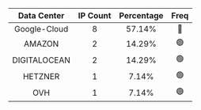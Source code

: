| Data Center | IP Count | Percentage | Freq |
|:------------:|:--------:|:-----------:|:-----:|
| Google-Cloud | 8 | 57.14% | 🔴 |
| AMAZON | 2 | 14.29% | 🟢 |
| DIGITALOCEAN | 2 | 14.29% | 🟢 |
| HETZNER | 1 | 7.14% | 🟢 |
| OVH | 1 | 7.14% | 🟢 |